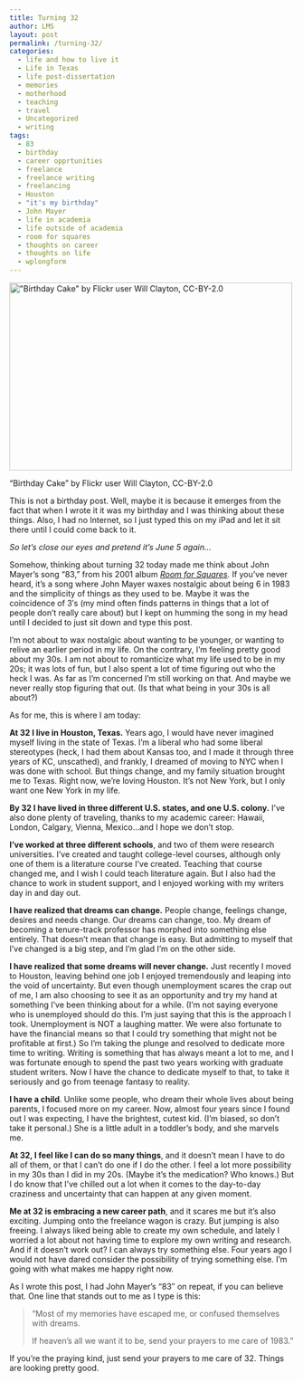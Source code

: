 ```yaml
---
title: Turning 32
author: LMS
layout: post
permalink: /turning-32/
categories:
  - life and how to live it
  - Life in Texas
  - life post-dissertation
  - memories
  - motherhood
  - teaching
  - travel
  - Uncategorized
  - writing
tags:
  - 83
  - birthday
  - career opprtunities
  - freelance
  - freelance writing
  - freelancing
  - Houston
  - "it's my birthday"
  - John Mayer
  - life in academia
  - life outside of academia
  - room for squares
  - thoughts on career
  - thoughts on life
  - wplongform
---
```

<div id="attachment_1301" class="wp-caption aligncenter" style="width: 510px">
  <a href="http://www.flickr.com/photos/spool32/5045502202/in/photostream/"><img class="size-full wp-image-1301 " alt="&quot;Birthday Cake&quot; by Flickr user Will Clayton, CC-BY-2.0" src="http://www.lianamsilvaford.com/wp-content/uploads/2013/06/5045502202_1d867c8a41.jpg" width="500" height="332" /></a>
  
  <p class="wp-caption-text">
    &#8220;Birthday Cake&#8221; by Flickr user Will Clayton, CC-BY-2.0
  </p>
</div>

This is not a birthday post. Well, maybe it is because it emerges from the fact that when I wrote it it was my birthday and I was thinking about these things. Also, I had no Internet, so I just typed this on my iPad and let it sit there until I could come back to it.

*So let&#8217;s close our eyes and pretend it&#8217;s June 5 again&#8230;*

Somehow, thinking about turning 32 today made me think about John Mayer&#8217;s song &#8220;83,&#8221; from his 2001 album *[Room for Squares][1].* If you&#8217;ve never heard, it&#8217;s a song where John Mayer waxes nostalgic about being 6 in 1983 and the simplicity of things as they used to be. Maybe it was the coincidence of 3&#8242;s (my mind often finds patterns in things that a lot of people don&#8217;t really care about) but I kept on humming the song in my head until I decided to just sit down and type this post.

I&#8217;m not about to wax nostalgic about wanting to be younger, or wanting to relive an earlier period in my life. On the contrary, I&#8217;m feeling pretty good about my 30s. I am not about to romanticize what my life used to be in my 20s; it was lots of fun, but I also spent a lot of time figuring out who the heck I was. As far as I&#8217;m concerned I&#8217;m still working on that. And maybe we never really stop figuring that out. (Is that what being in your 30s is all about?)

As for me, this is where I am today:

**At 32 I live in Houston, Texas.** Years ago, I would have never imagined myself living in the state of Texas. I&#8217;m a liberal who had some liberal stereotypes (heck, I had them about Kansas too, and I made it through three years of KC, unscathed), and frankly, I dreamed of moving to NYC when I was done with school. But things change, and my family situation brought me to Texas. Right now, we&#8217;re loving Houston. It&#8217;s not New York, but I only want one New York in my life.

**By 32 I have lived in three different U.S. states, and one U.S. colony.** I&#8217;ve also done plenty of traveling, thanks to my academic career: Hawaii, London, Calgary, Vienna, Mexico&#8230;and I hope we don&#8217;t stop.

**I&#8217;ve worked at three different schools**, and two of them were research universities. I&#8217;ve created and taught college-level courses, although only one of them is a literature course I&#8217;ve created. Teaching that course changed me, and I wish I could teach literature again. But I also had the chance to work in student support, and I enjoyed working with my writers day in and day out.

**I have realized that dreams can change.** People change, feelings change, desires and needs change. Our dreams can change, too. My dream of becoming a tenure-track professor has morphed into something else entirely. That doesn&#8217;t mean that change is easy. But admitting to myself that I&#8217;ve changed is a big step, and I&#8217;m glad I&#8217;m on the other side.

**I have realized that some dreams will never change.** Just recently I moved to Houston, leaving behind one job I enjoyed tremendously and leaping into the void of uncertainty. But even though unemployment scares the crap out of me, I am also choosing to see it as an opportunity and try my hand at something I&#8217;ve been thinking about for a while. (I&#8217;m not saying everyone who is unemployed should do this. I&#8217;m just saying that this is the approach I took. Unemployment is NOT a laughing matter. We were also fortunate to have the financial means so that I could try something that might not be profitable at first.) So I&#8217;m taking the plunge and resolved to dedicate more time to writing. Writing is something that has always meant a lot to me, and I was fortunate enough to spend the past two years working with graduate student writers. Now I have the chance to dedicate myself to that, to take it seriously and go from teenage fantasy to reality.

**I have a child**. Unlike some people, who dream their whole lives about being parents, I focused more on my career. Now, almost four years since I found out I was expecting, I have the brightest, cutest kid. (I&#8217;m biased, so don&#8217;t take it personal.) She is a little adult in a toddler&#8217;s body, and she marvels me.

**At 32, I feel like I can do so many things**, and it doesn&#8217;t mean I have to do all of them, or that I can&#8217;t do one if I do the other. I feel a lot more possibility in my 30s than I did in my 20s. (Maybe it&#8217;s the medication? Who knows.) But I do know that I&#8217;ve chilled out a lot when it comes to the day-to-day craziness and uncertainty that can happen at any given moment.

**Me at 32 is embracing a new career path**, and it scares me but it&#8217;s also exciting. Jumping onto the freelance wagon is crazy. But jumping is also freeing. I always liked being able to create my own schedule, and lately I worried a lot about not having time to explore my own writing and research. And if it doesn&#8217;t work out? I can always try something else. Four years ago I would not have dared consider the possibility of trying something else. I&#8217;m going with what makes me happy right now.

As I wrote this post, I had John Mayer&#8217;s &#8220;83&#8243; on repeat, if you can believe that. One line that stands out to me as I type is this:

> &#8220;Most of my memories have escaped me, or confused themselves with dreams.
> 
> If heaven&#8217;s all we want it to be, send your prayers to me care of 1983.&#8221;

If you&#8217;re the praying kind, just send your prayers to me care of 32. Things are looking pretty good.

<span class='embed-youtube' style='text-align:center; display: block;'></span>

 [1]: http://www.rollingstone.com/music/albumreviews/room-for-squares-20011113